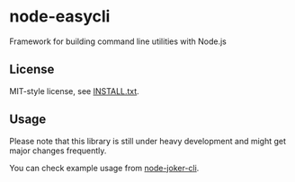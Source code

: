 node-easycli
========

Framework for building command line utilities with Node.js

License
-------

MIT-style license, see [INSTALL.txt](http://github.com/jheusala/node-easycli/blob/master/LICENSE.txt).

Usage
-----

Please note that this library is still under heavy development and might get 
major changes frequently.

You can check example usage from 
[node-joker-cli](https://github.com/jheusala/node-joker-cli).
